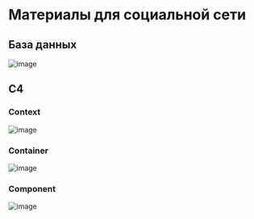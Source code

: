 # Материалы для социальной сети
## База данных
![image](https://github.com/Totohka/MaterialSocialNet/assets/118595315/db83f75b-a327-46f6-aade-9851d4cc20a0)

## C4
### Context
![image](https://github.com/Totohka/MaterialSocialNet/assets/118595315/8aa72367-fbe4-43da-a498-8fa59342d422)

### Container
![image](https://github.com/Totohka/MaterialSocialNet/assets/118595315/e81ab2c7-0c78-4e70-b12a-5c1168c6af20)

### Component
![image](https://github.com/Totohka/MaterialSocialNet/assets/118595315/6139be41-12d5-49b6-bf84-8e845fa3d9c1)
